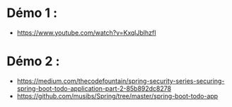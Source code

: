 # Démo 1 :

- https://www.youtube.com/watch?v=KxqlJblhzfI

# Démo 2 :

 - https://medium.com/thecodefountain/spring-security-series-securing-spring-boot-todo-application-part-2-85b892dc8278
 - https://github.com/musibs/Spring/tree/master/spring-boot-todo-app 

